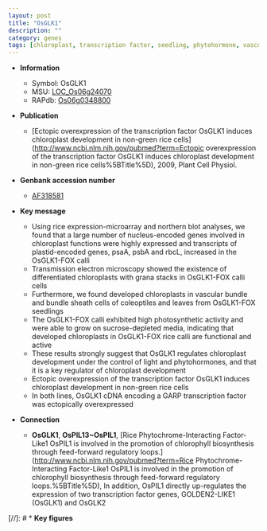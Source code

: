 ```yaml
---
layout: post
title: "OsGLK1"
description: ""
category: genes
tags: [chloroplast, transcription factor, seedling, phytohormone, vascular bundle, sheath]
---
```


* **Information**  
    + Symbol: OsGLK1  
    + MSU: [LOC_Os06g24070](http://rice.uga.edu/cgi-bin/ORF_infopage.cgi?orf=LOC_Os06g24070)  
    + RAPdb: [Os06g0348800](http://rapdb.dna.affrc.go.jp/viewer/gbrowse_details/irgsp1?name=Os06g0348800)  

* **Publication**  
    + [Ectopic overexpression of the transcription factor OsGLK1 induces chloroplast development in non-green rice cells](http://www.ncbi.nlm.nih.gov/pubmed?term=Ectopic overexpression of the transcription factor OsGLK1 induces chloroplast development in non-green rice cells%5BTitle%5D), 2009, Plant Cell Physiol.

* **Genbank accession number**  
    + [AF318581](http://www.ncbi.nlm.nih.gov/nuccore/AF318581)

* **Key message**  
    + Using rice expression-microarray and northern blot analyses, we found that a large number of nucleus-encoded genes involved in chloroplast functions were highly expressed and transcripts of plastid-encoded genes, psaA, psbA and rbcL, increased in the OsGLK1-FOX calli
    + Transmission electron microscopy showed the existence of differentiated chloroplasts with grana stacks in OsGLK1-FOX calli cells
    + Furthermore, we found developed chloroplasts in vascular bundle and bundle sheath cells of coleoptiles and leaves from OsGLK1-FOX seedlings
    + The OsGLK1-FOX calli exhibited high photosynthetic activity and were able to grow on sucrose-depleted media, indicating that developed chloroplasts in OsGLK1-FOX rice calli are functional and active
    + These results strongly suggest that OsGLK1 regulates chloroplast development under the control of light and phytohormones, and that it is a key regulator of chloroplast development
    + Ectopic overexpression of the transcription factor OsGLK1 induces chloroplast development in non-green rice cells
    + In both lines, OsGLK1 cDNA encoding a GARP transcription factor was ectopically overexpressed

* **Connection**  
    + __OsGLK1__, __OsPIL13~OsPIL1__, [Rice Phytochrome-Interacting Factor-Like1 OsPIL1 is involved in the promotion of chlorophyll biosynthesis through feed-forward regulatory loops.](http://www.ncbi.nlm.nih.gov/pubmed?term=Rice Phytochrome-Interacting Factor-Like1 OsPIL1 is involved in the promotion of chlorophyll biosynthesis through feed-forward regulatory loops.%5BTitle%5D),  In addition, OsPIL1 directly up-regulates the expression of two transcription factor genes, GOLDEN2-LIKE1 (OsGLK1) and OsGLK2

[//]: # * **Key figures**  


